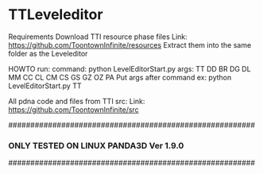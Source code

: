 # TTLeveleditor

Requirements
Download TTI resource phase files
Link: https://github.com/ToontownInfinite/resources
Extract them into the same folder as the Leveleditor


HOWTO run:
command:    python LevelEditorStart.py
args:       TT DD BR DG DL MM CC CL CM CS GS GZ OZ PA
Put args after command ex: python LevelEditorStart.py TT


 All pdna code and files from TTI src:
Link: https://github.com/ToontownInfinite/src


########################################################
###      ONLY TESTED ON LINUX PANDA3D Ver 1.9.0      ###
########################################################
